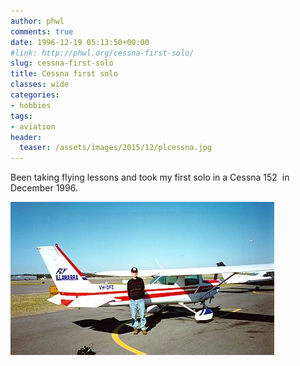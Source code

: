 ```yaml
---
author: phwl
comments: true
date: 1996-12-19 05:13:50+00:00
#link: http://phwl.org/cessna-first-solo/
slug: cessna-first-solo
title: Cessna first solo
classes: wide
categories:
- hobbies
tags:
- aviation
header:
  teaser: /assets/images/2015/12/plcessna.jpg
---
```


Been taking flying lessons and took my first solo in a Cessna 152  in December 1996.

![plcessna](/assets/images/2015/12/plcessna.jpg)

